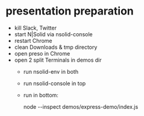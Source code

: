 presentation preparation
================================================================================

* kill Slack, Twitter
* start N|Solid via nsolid-console
* restart Chrome
* clean Downloads & tmp directory
* open preso in Chrome
* open 2 split Terminals in demos dir
  * run nsolid-env in both
  * run nsolid-console in top
  * run in bottom:

      node --inspect demos/express-demo/index.js
